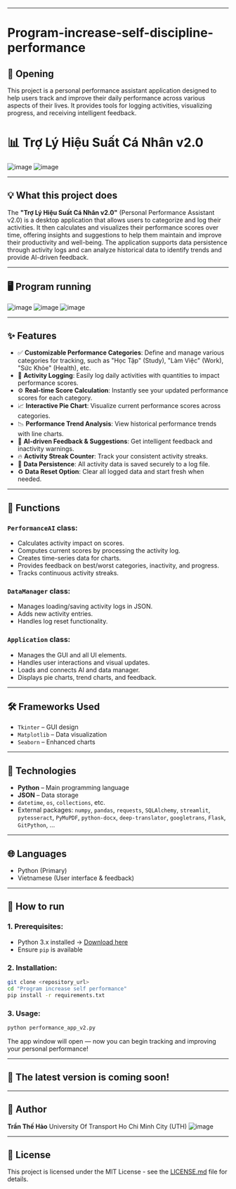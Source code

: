 
---

# Program-increase-self-discipline-performance

## 🚀 Opening

This project is a personal performance assistant application designed to help users track and improve their daily performance across various aspects of their lives. It provides tools for logging activities, visualizing progress, and receiving intelligent feedback.

# 📊 Trợ Lý Hiệu Suất Cá Nhân v2.0

![image](https://github.com/user-attachments/assets/9316ef41-36c8-4088-8859-d818946c5045)
![image](https://github.com/user-attachments/assets/e6b966c3-f646-40ff-8b1c-ee2137b74b2d)

---

## 💡 What this project does

The **"Trợ Lý Hiệu Suất Cá Nhân v2.0"** (Personal Performance Assistant v2.0) is a desktop application that allows users to categorize and log their activities. It then calculates and visualizes their performance scores over time, offering insights and suggestions to help them maintain and improve their productivity and well-being. The application supports data persistence through activity logs and can analyze historical data to identify trends and provide AI-driven feedback.

---

## 🖥️ Program running
![image](https://github.com/user-attachments/assets/b972008d-d267-4dd8-9439-63e93a230512)
![image](https://github.com/user-attachments/assets/fc65cc24-3175-4a62-97bc-36e44f16309a)
![image](https://github.com/user-attachments/assets/a0618361-82c6-4685-9da8-d867cbe09118)

---

## ✨ Features

* ✅ **Customizable Performance Categories**: Define and manage various categories for tracking, such as "Học Tập" (Study), "Làm Việc" (Work), "Sức Khỏe" (Health), etc.
* 📝 **Activity Logging**: Easily log daily activities with quantities to impact performance scores.
* ⚙️ **Real-time Score Calculation**: Instantly see your updated performance scores for each category.
* 📈 **Interactive Pie Chart**: Visualize current performance scores across categories.
* 📉 **Performance Trend Analysis**: View historical performance trends with line charts.
* 🤖 **AI-driven Feedback & Suggestions**: Get intelligent feedback and inactivity warnings.
* 🔥 **Activity Streak Counter**: Track your consistent activity streaks.
* 💾 **Data Persistence**: All activity data is saved securely to a log file.
* ♻️ **Data Reset Option**: Clear all logged data and start fresh when needed.

---

## 🧠 Functions

### `PerformanceAI` class:

* Calculates activity impact on scores.
* Computes current scores by processing the activity log.
* Creates time-series data for charts.
* Provides feedback on best/worst categories, inactivity, and progress.
* Tracks continuous activity streaks.

### `DataManager` class:

* Manages loading/saving activity logs in JSON.
* Adds new activity entries.
* Handles log reset functionality.

### `Application` class:

* Manages the GUI and all UI elements.
* Handles user interactions and visual updates.
* Loads and connects AI and data manager.
* Displays pie charts, trend charts, and feedback.

---

## 🛠️ Frameworks Used

* `Tkinter` – GUI design
* `Matplotlib` – Data visualization
* `Seaborn` – Enhanced charts

---

## 🧰 Technologies

* **Python** – Main programming language
* **JSON** – Data storage
* `datetime`, `os`, `collections`, etc.
* External packages: `numpy`, `pandas`, `requests`, `SQLAlchemy`, `streamlit`, `pytesseract`, `PyMuPDF`, `python-docx`, `deep-translator`, `googletrans`, `Flask`, `GitPython`, ...

---

## 🌐 Languages

* Python (Primary)
* Vietnamese (User interface & feedback)

---

## 🧪 How to run

### 1. Prerequisites:

* Python 3.x installed → [Download here](https://www.python.org/downloads/)
* Ensure `pip` is available

### 2. Installation:

```bash
git clone <repository_url>
cd "Program increase self performance"
pip install -r requirements.txt
```

### 3. Usage:

```bash
python performance_app_v2.py
```

The app window will open — now you can begin tracking and improving your personal performance!

---

## 🚧 The latest version is coming soon!

---

## 👤 Author

**Trần Thế Hảo**
University Of Transport Ho Chi Minh City (UTH)
![image](https://github.com/user-attachments/assets/f65251cb-4bbb-424f-ab1a-22196a27539d)

---

## 📄 License

This project is licensed under the MIT License - see the [LICENSE.md](LICENSE.md) file for details.

